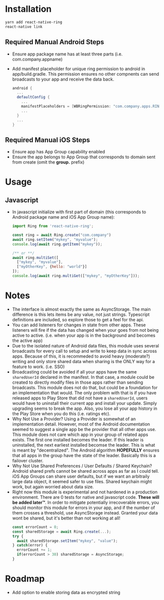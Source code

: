 # Installation
```bash
yarn add react-native-ring
react-native link
```

## Required Manual Android Steps
- Ensure app package name has at least three parts (i.e. com.company.appname)
- Add manifest placeholder for unique ring permission to android in app/build.gradle.
  This permission ensures no other compnents can send broadcasts to your app and receive
  the data back.

  ```gradle
  android {
    ...
    defaultConfig {
      ...
      manifestPlaceholders = [WBRingPermission: "com.company.apps.RING_PERMISSION"]
      ...
    }
    ...
  }
  ```

## Required Manual iOS Steps
- Ensure app has App Group capability enabled
- Ensure the app belongs to App Group that corresponds to domain sent from create (omit the **group.** prefix)

# Usage
## Javascript
- In javascript initialize with first part of domain (this corresponds to Android package name and iOS App Group name):

  ```javascript
  import Ring from 'react-native-ring';

  const ring = await Ring.create("com.company")
  await ring.setItem("mykey", "myvalue");
  console.log(await ring.getItem("mykey"));

  /** or **/
  await ring.multiSet([
    ["mykey", "myvalue"],
    ["myOtherKey", {hello: "world"}]
  ]);
  console.log(await ring.multiGet(["mykey", "myOtherKey"]));

  ```

# Notes
- The interface is almost exactly the same as AsyncStorage.  The main difference is this lets items be any value, not just strings. Typescript definitions are included, so explore those to get a feel for the api.
- You can add listeners for changes in state from other apps.  These listeners will fire if the data has changed when your goes from not being active to active.  (i.e. when your app is in the background and becomes the active app)
- Due to the isolated nature of Android data files, this module uses several broadcasts for every call to setup and write to keep data in sync across apps.  Because of this, it is recommeded to avoid heavy (moderate?) writing and only store shared data when sharing is the ONLY way for a feature to work. (i.e. SSO)
- Broadcasting could be avoided if all your apps have the same `sharedUserId` declared in the manifest.  In that case, a module could be created to directly modify files in those apps rather than sending broadcasts.  This module does not do that, but could be a foundation for an implementation that would.  The only problem with that is if you have released apps to Play Store that did not have a `sharedUserId`, users would have to uninstall their current app and install your update.  Simply upgrading seems to break the app.  Also, you lose all your app history in the Play Store when you do this (i.e. ratings etc).
- Why Not Use a Provider?  Using a Provider is somewhat of an implementation detail. However, most of the Android documentation seemed to suggest a single app be the provider that all other apps use.  This module does not care which app in your group of related apps exists.  The first one installed becomes the leader.  If this leader is uninstalled, the next earliest installed becomse the leader.  This is what is meant by "decentralized". The Android algorithm **HOPEFULLY** ensures that all apps in the group have the state of the leader.  Basically this is a failover cluster.
- Why Not Use Shared Preferences / User Defaults / Shared Keychain?  Android shared prefs cannot be shared across apps as far as I could tell.  iOS App Groups can share user defaults, but if we want an arbitraily large data object, it seemed safer to use files.  Shared keychain might work, but again worried about data size.
- Right now this module is experimental and not hardened in a production environment. There are 0 tests for native and javascript code.  **These will be added later™**. In order to mitigate potentially irrecoverable errors, you should monitor this module for errors in your app, and if the number of them crosses a threshold, use AsyncStorage instead.  Granted your data wont be shared, but it's better than not working at all!
  ```javascript
  const errorCount = 0;
  const sharedStorage = await Ring.create(...);
  try {
    await sharedStorage.setItem("mykey", "value");
  } catch(error) {
    errorCount += 1;
    if(errorCount > 30) sharedStorage = AsyncStorage;
  }
  ```

# Roadmap
- Add option to enable storing data as encrypted string
